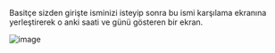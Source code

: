 Basitçe sizden girişte isminizi isteyip sonra bu ismi karşılama ekranına yerleştirerek o anki saati ve günü gösteren bir ekran. 

![image](https://user-images.githubusercontent.com/102433124/175816509-1f9e77e4-14bb-4d5d-8e3d-f29cf7ecc6e0.png)
